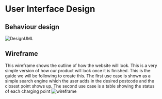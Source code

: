 # User Interface Design
## Behaviour design
![DesignUML](https://user-images.githubusercontent.com/83363471/118052918-82b23b00-b37b-11eb-898b-8345b23a6881.PNG)
## Wireframe
This wireframe shows the outline of how the website will look. This is a very simple version of how our product will look once it is finished. This is the guide we will be following to create this. The first use case is shown as a simple search engine which the user adds in the desired postcode and the closest point shows up. The second use case is a table showing the status of each charging point
![wireframe](https://user-images.githubusercontent.com/83363471/117892794-40242c00-b2b1-11eb-8c0c-3b3fab5ae6b8.png)

